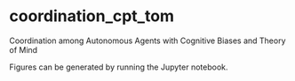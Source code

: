 # coordination_cpt_tom
 Coordination among Autonomous Agents with Cognitive Biases and Theory of Mind

Figures can be generated by running the Jupyter notebook.
